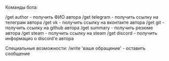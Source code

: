 Команды бота:
        
/get author     - получить ФИО автора
/get telegram	- получить ссылку на телеграм автора
/get vk		- получить ссылку на вконтакте автора
/get git	- получить ссылку на github автора
/get summary	- получить резюме автора
/get steam	- получить ссылку на steam
/get discord	- получить информацио о discord'e автора

Специальные возможности:
/write 'ваше обращение' - оставить сообщение
